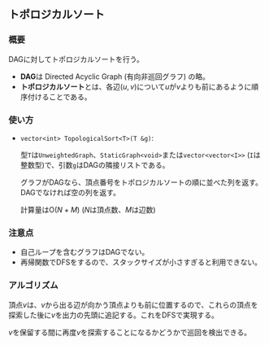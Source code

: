 ## トポロジカルソート

### 概要

DAGに対してトポロジカルソートを行う。

- **DAG**は Directed Acyclic Graph (有向非巡回グラフ) の略。
- **トポロジカルソート**とは、各辺$(u,v)$について$u$が$v$よりも前にあるように順序付けることである。

### 使い方

- `vector<int> TopologicalSort<T>(T &g)`:

  型`T`は`UnweightedGraph`、`StaticGraph<void>`または`vector<vector<I>>` (`I`は整数型)で、引数`g`はDAGの隣接リストである。
  
  グラフがDAGなら、頂点番号をトポロジカルソートの順に並べた列を返す。DAGでなければ空の列を返す。

  計算量は$\mathrm{O}(N+M)$ ($N$は頂点数、$M$は辺数)

### 注意点

- 自己ループを含むグラフはDAGでない。
- 再帰関数でDFSをするので、スタックサイズが小さすぎると利用できない。

### アルゴリズム

<!-- (Wikipedia) https://ja.wikipedia.org/wiki/%E3%83%88%E3%83%9D%E3%83%AD%E3%82%B8%E3%82%AB%E3%83%AB%E3%82%BD%E3%83%BC%E3%83%88#%E6%B7%B1%E3%81%95%E5%84%AA%E5%85%88%E6%8E%A2%E7%B4%A2%E7%89%88 -->

頂点$v$は、$v$から出る辺が向かう頂点よりも前に位置するので、これらの頂点を探索した後に$v$を出力の先頭に追記する。これをDFSで実現する。

$v$を保留する間に再度$v$を探索することになるかどうかで巡回を検出できる。
